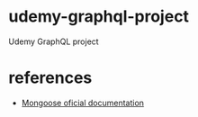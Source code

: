 # udemy-graphql-project
Udemy GraphQL project



# references
- [Mongoose oficial documentation](https://mongoosejs.com/)